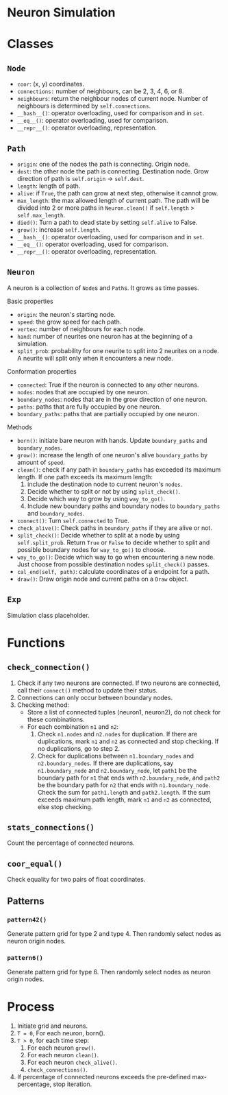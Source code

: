 # Neuron Simulation

# Classes

## `Node`
- `coor`: (x, y) coordinates.
- `connections:` number of neighbours, can be 2, 3, 4, 6, or 8.
- `neighbours`: return the neighbour nodes of current node. Number of neighbours
  is determined by `self.connections`.
- `__hash__()`: operator overloading, used for comparison and in `set`.
- `__eq__()`: operator overloading, used for comparison.
- `__repr__()`: operator overloading, representation.

## `Path`
- `origin`: one of the nodes the path is connecting. Origin node.
- `dest`: the other node the path is connecting. Destination node. Grow
  direction of path is `self.origin` -> `self.dest`.
- `length`: length of path.
- `alive`: if `True`, the path can grow at next step, otherwise it cannot grow.
- `max_length`: the max allowed length of current path. The path will be divided
  into 2 or more paths in `Neuron.clean()` if `self.length` > `self.max_length`.
- `died()`: Turn a path to dead state by setting `self.alive` to False.
- `grow()`: increase `self.length`.
- `__hash__()`: operator overloading, used for comparison and in `set`.
- `__eq__()`: operator overloading, used for comparison.
- `__repr__()`: operator overloading, representation.

## `Neuron`

A neuron is a collection of `Node`s and `Path`s. It grows as time passes.

Basic properties

- `origin`: the neuron's starting node.
- `speed`: the grow speed for each path.
- `vertex`: number of neighbours for each node.
- `hand`: number of neurites one neuron has at the beginning of a simulation.
- `split_prob`: probability for one neurite to split into 2 neurites on a
  node. A neurite will split only when it encounters a new node.

Conformation properties

- `connected`: True if the neuron is connected to any other neurons.
- `nodes`: nodes that are occupied by one neuron.
- `boundary_nodes`: nodes that are in the grow direction of one neuron.
- `paths`: paths that are fully occupied by one neuron.
- `boundary_paths`: paths that are partially occupied by one neuron.

Methods

- `born()`: initiate bare neuron with hands. Update `boundary_paths` and
  `boundary_nodes`.
- `grow()`: increase the length of one neuron's alive `boundary_paths` by amount
  of `speed`.
- `clean()`: check if any path in `boundary_paths` has exceeded its maximum
  length. If one path exceeds its maximum length:
  1. include the destination node to current neuron's `nodes`.
  2. Decide whether to split or not by using `split_check()`.
  3. Decide which way to grow by using `way_to_go()`.
  4. Include new boundary paths and boundary nodes to `boundary_paths` and
     `boundary_nodes`.
- `connect()`: Turn `self.connected` to True.
- `check_alive()`: Check paths in `boundary_paths` if they are alive or not.
- `split_check()`: Decide whether to split at a node by using `self.split_prob`.
  Return `True` or `False` to decide whether to split and possible boundary
  nodes for `way_to_go()` to choose.
- `way_to_go()`: Decide which way to go when encountering a new node. Just
  choose from possible destination nodes `split_check()` passes.
- `cal_end(self, path)`: calculate coordinates of a endpoint for a path.
- `draw()`: Draw origin node and current paths on a `Draw` object.


## `Exp`

Simulation class placeholder.

# Functions

## `check_connection()`

1. Check if any two neurons are connected. If two neurons are connected, call
   their `connect()` method to update their status.
2. Connections can only occur between boundary nodes.
2. Checking method:
   - Store a list of connected tuples (neuron1, neuron2), do not
   check for these combinations.
   - For each combination `n1` and `n2`:
     1. Check `n1.nodes` and `n2.nodes` for duplication. If there are
     duplications, mark `n1` and `n2` as connected and stop checking. If no
     duplications, go to step 2.
     2. Check for duplications between `n1.boundary_nodes` and
     `n2.boundary_nodes`. If there are duplications, say `n1.boundary_node`
     and `n2.boundary_node`, let `path1` be the boundary path for `n1` that
     ends with `n2.boundary_node`, and `path2` be the boundary path for `n2`
     that ends with `n1.boundary_node`. Check the sum for `path1.length` and
     `path2.length`. If the sum exceeds maximum path length, mark `n1` and `n2`
     as connected, else stop checking.

## `stats_connections()`

Count the percentage of connected neurons.

## `coor_equal()`

Check equality for two pairs of float coordinates.

## Patterns

### `pattern42()`

Generate pattern grid for type 2 and type 4. Then randomly select nodes as
neuron origin nodes.

### `pattern6()`

Generate pattern grid for type 6. Then randomly select nodes as neuron origin
nodes.


# Process
1. Initiate grid and neurons.
2. `T = 0`, For each neuron, born().
3. `T > 0`, for each time step:
   1. For each neuron `grow()`.
   2. For each neuron `clean()`.
   3. For each neuron `check_alive()`.
   4. `check_connections()`.
4. If percentage of connected neurons exceeds the pre-defined max-percentage,
   stop iteration.
